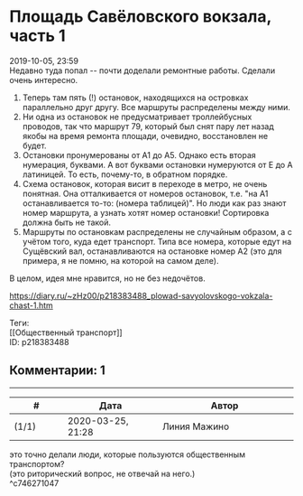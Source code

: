 Площадь Савёловского вокзала, часть 1
=====================================

  
2019-10-05, 23:59  
 Недавно туда попал -- почти доделали ремонтные работы. Сделали очень интересно.   
   
 1. Теперь там пять (!) остановок, находящихся на островках параллельно друг другу. Все маршруты распределены между ними.   
 2. Ни одна из остановок не предусматривает троллейбусных проводов, так что маршрут 79, который был снят пару лет назад якобы на время ремонта площади, очевидно, восстановлен не будет.   
 3. Остановки пронумерованы от A1 до A5. Однако есть вторая нумерация, буквами. А вот буквами остановки нумеруются от E до A латиницей. То есть, почему-то, в обратном порядке.   
 4. Схема остановок, которая висит в переходе в метро, не очень понятная. Она отталкивается от номеров остановок, т.е. "на A1 останавливается то-то: (номера таблицей)". Но люди как раз знают номер маршрута, а узнать хотят номер остановки! Сортировка должна быть не такой.   
 5. Маршруты по остановкам распределены не случайным образом, а с учётом того, куда едет транспорт. Типа все номера, которые едут на Сущёвский вал, останавливаются на остановке номер A2 (это для примера, я не помню, на которой на самом деле).   
   
 В целом, идея мне нравится, но не без недочётов.   
  
<https://diary.ru/~zHz00/p218383488_plowad-savyolovskogo-vokzala-chast-1.htm>  
  
Теги:  
[[Общественный транспорт]]  
ID: p218383488  


Комментарии: 1
--------------

  


---



|         #         |              Дата              |                     Автор                     |           ID           |
| --- | --- | --- | --- |
| (1/1) | 2020-03-25, 21:28 | Линия Мажино | c746271047 |

  
 это точно делали люди, которые пользуются общественным транспортом?   
 (это риторический вопрос, не отвечай на него.)   
 ^c746271047